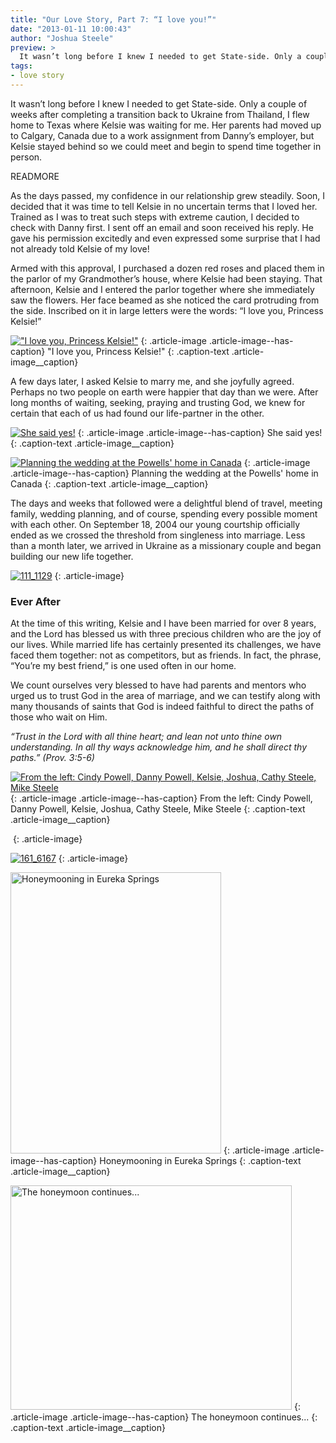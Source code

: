 ```yaml
---
title: "Our Love Story, Part 7: “I love you!”"
date: "2013-01-11 10:00:43"
author: "Joshua Steele"
preview: >
  It wasn’t long before I knew I needed to get State-side. Only a couple of weeks after completing a transition back to Ukraine from Thailand, I flew home to Texas where Kelsie was waiting for me. Her parents had moved up to Calgary, Canada due to a work assignment from Danny’s employer, but Kelsie stayed behind so we could meet and begin to spend time together in person.
tags:
- love story
---
```


It wasn’t long before I knew I needed to get State-side. Only a couple of weeks after completing a transition back to Ukraine from Thailand, I flew home to Texas where Kelsie was waiting for me. Her parents had moved up to Calgary, Canada due to a work assignment from Danny’s employer, but Kelsie stayed behind so we could meet and begin to spend time together in person.

READMORE

As the days passed, my confidence in our relationship grew steadily. Soon, I decided that it was time to tell Kelsie in no uncertain terms that I loved her. Trained as I was to treat such steps with extreme caution, I decided to check with Danny first. I sent off an email and soon received his reply. He gave his permission excitedly and even expressed some surprise that I had not already told Kelsie of my love!

Armed with this approval, I purchased a dozen red roses and placed them in the parlor of my Grandmother’s house, where Kelsie had been staying. That afternoon, Kelsie and I entered the parlor together where she immediately saw the flowers. Her face beamed as she noticed the card protruding from the side. Inscribed on it in large letters were the words: “I love you, Princess Kelsie!”

<a href="//d21yo20tm8bmc2.cloudfront.net/2013/01/111_1124.jpg"><img class="size-medium wp-image-1712" alt="&quot;I love you, Princess Kelsie!&quot;" src="//d21yo20tm8bmc2.cloudfront.net/2013/01/111_1124-450x337.jpg" /></a>
{: .article-image .article-image--has-caption}
"I love you, Princess Kelsie!"
{: .caption-text .article-image__caption}

A few days later, I asked Kelsie to marry me, and she joyfully agreed. Perhaps no two people on earth were happier that day than we were. After long months of waiting, seeking, praying and trusting God, we knew for certain that each of us had found our life-partner in the other.

<a href="//d21yo20tm8bmc2.cloudfront.net/2013/01/111_1179.jpg"><img class="size-medium wp-image-1719" alt="She said yes!" src="//d21yo20tm8bmc2.cloudfront.net/2013/01/111_1179-337x450.jpg" /></a>
{: .article-image .article-image--has-caption}
She said yes!
{: .caption-text .article-image__caption}

<a href="//d21yo20tm8bmc2.cloudfront.net/2013/01/IMG_1235.jpg"><img class="size-medium wp-image-1714" alt="Planning the wedding at the Powells' home in Canada" src="//d21yo20tm8bmc2.cloudfront.net/2013/01/IMG_1235-450x337.jpg" /></a>
{: .article-image .article-image--has-caption}
Planning the wedding at the Powells' home in Canada
{: .caption-text .article-image__caption}

The days and weeks that followed were a delightful blend of travel, meeting family, wedding planning, and of course, spending every possible moment with each other. On September 18, 2004 our young courtship officially ended as we crossed the threshold from singleness into marriage. Less than a month later, we arrived in Ukraine as a missionary couple and began building our new life together.

<a href="//d21yo20tm8bmc2.cloudfront.net/2013/01/111_1129.jpg"><img class="aligncenter size-medium wp-image-1717" alt="111_1129" src="//d21yo20tm8bmc2.cloudfront.net/2013/01/111_1129-450x337.jpg" /></a>
{: .article-image}

### Ever After

At the time of this writing, Kelsie and I have been married for over 8 years, and the Lord has blessed us with three precious children who are the joy of our lives. While married life has certainly presented its challenges, we have faced them together: not as competitors, but as friends. In fact, the phrase, “You’re my best friend,” is one used often in our home.

We count ourselves very blessed to have had parents and mentors who urged us to trust God in the area of marriage, and we can testify along with many thousands of saints that God is indeed faithful to direct the paths of those who wait on Him.

*“Trust in the Lord with all thine heart; and lean not unto thine own understanding. In all thy ways acknowledge him, and he shall direct thy paths.”*
*(Prov. 3:5-6)*

<a href="//d21yo20tm8bmc2.cloudfront.net/2013/01/157_5780.jpg"><img class="size-medium wp-image-1721" alt="From the left: Cindy Powell, Danny Powell, Kelsie, Joshua, Cathy Steele, Mike Steele" src="//d21yo20tm8bmc2.cloudfront.net/2013/01/157_5780-450x298.jpg" /></a>
{: .article-image .article-image--has-caption}
From the left: Cindy Powell, Danny Powell, Kelsie, Joshua, Cathy Steele, Mike Steele
{: .caption-text .article-image__caption}

<a href="//d21yo20tm8bmc2.cloudfront.net/2013/01/160_6056A.jpg"><img class="aligncenter size-medium wp-image-1722" alt="" src="//d21yo20tm8bmc2.cloudfront.net/2013/01/160_6056A-450x298.jpg" /></a>
{: .article-image}

<a href="//d21yo20tm8bmc2.cloudfront.net/2013/01/161_6167.jpg"><img class="aligncenter size-medium wp-image-1723" alt="161_6167" src="//d21yo20tm8bmc2.cloudfront.net/2013/01/161_6167-298x450.jpg" /></a>
{: .article-image}


<a href="//d21yo20tm8bmc2.cloudfront.net/2013/01/IMG_1512.jpg"><img class="size-medium wp-image-1724" alt="Honeymooning in Eureka Springs" src="//d21yo20tm8bmc2.cloudfront.net/2013/01/IMG_1512-337x450.jpg" width="337" height="450" /></a>
{: .article-image .article-image--has-caption}
Honeymooning in Eureka Springs
{: .caption-text .article-image__caption}

<a href="//d21yo20tm8bmc2.cloudfront.net/2013/01/IMG_5706-8X10.jpg"><img class="size-medium wp-image-1727" alt="The honeymoon continues..." src="//d21yo20tm8bmc2.cloudfront.net/2013/01/IMG_5706-8X10-450x359.jpg" width="450" height="359" /></a>
{: .article-image .article-image--has-caption}
The honeymoon continues...
{: .caption-text .article-image__caption}
